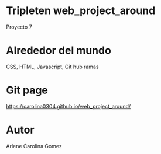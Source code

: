 # Tripleten web_project_around

Proyecto 7

# Alrededor del mundo

CSS, HTML, Javascript, Git hub ramas

# Git page

https://carolina0304.github.io/web_project_around/

# Autor

Arlene Carolina Gomez
